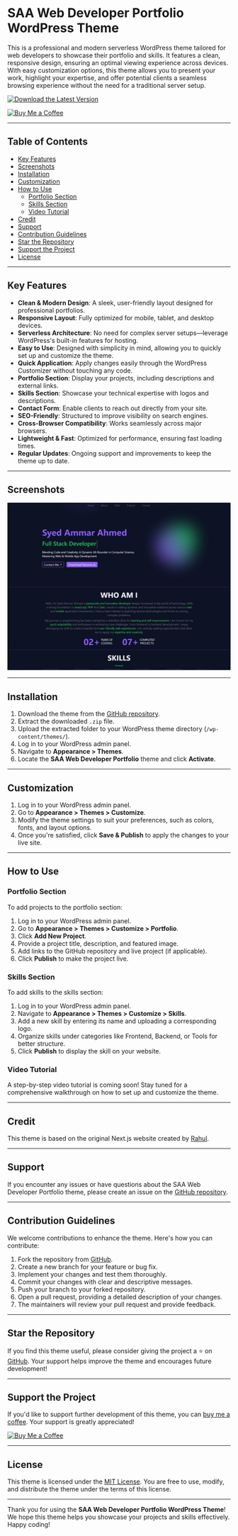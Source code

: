 # SAA Web Developer Portfolio WordPress Theme

This is a professional and modern serverless WordPress theme tailored for web developers to showcase their portfolio and skills. It features a clean, responsive design, ensuring an optimal viewing experience across devices. With easy customization options, this theme allows you to present your work, highlight your expertise, and offer potential clients a seamless browsing experience without the need for a traditional server setup.

[![Download the Latest Version](https://img.shields.io/badge/Download-Latest%20Version-blue)](https://github.com/ammarsaa/web-developer-portfolio-wordpress-theme/releases/latest)

[![Buy Me a Coffee](https://img.shields.io/badge/Buy%20Me%20a%20Coffee-Support%20the%20Project-yellow)](https://www.buymeacoffee.com/ammarsaa)

---

## Table of Contents

- [Key Features](#key-features)
- [Screenshots](#screenshots)
- [Installation](#installation)
- [Customization](#customization)
- [How to Use](#how-to-use)
  - [Portfolio Section](#portfolio-section)
  - [Skills Section](#skills-section)
  - [Video Tutorial](#video-tutorial)
- [Credit](#credit)
- [Support](#support)
- [Contribution Guidelines](#contribution-guidelines)
- [Star the Repository](#star-the-repository)
- [Support the Project](#support-the-project)
- [License](#license)

---

## Key Features

- **Clean & Modern Design**: A sleek, user-friendly layout designed for professional portfolios.
- **Responsive Layout**: Fully optimized for mobile, tablet, and desktop devices.
- **Serverless Architecture**: No need for complex server setups—leverage WordPress's built-in features for hosting.
- **Easy to Use**: Designed with simplicity in mind, allowing you to quickly set up and customize the theme.
- **Quick Application**: Apply changes easily through the WordPress Customizer without touching any code.
- **Portfolio Section**: Display your projects, including descriptions and external links.
- **Skills Section**: Showcase your technical expertise with logos and descriptions.
- **Contact Form**: Enable clients to reach out directly from your site.
- **SEO-Friendly**: Structured to improve visibility on search engines.
- **Cross-Browser Compatibility**: Works seamlessly across major browsers.
- **Lightweight & Fast**: Optimized for performance, ensuring fast loading times.
- **Regular Updates**: Ongoing support and improvements to keep the theme up to date.

---

## Screenshots

![Screenshot](screenshot.png)

---

## Installation

1. Download the theme from the [GitHub repository](https://github.com/ammarsaa/web-developer-portfolio-wordpress-theme).
2. Extract the downloaded `.zip` file.
3. Upload the extracted folder to your WordPress theme directory (`/wp-content/themes/`).
4. Log in to your WordPress admin panel.
5. Navigate to **Appearance > Themes**.
6. Locate the **SAA Web Developer Portfolio** theme and click **Activate**.

---

## Customization

1. Log in to your WordPress admin panel.
2. Go to **Appearance > Themes > Customize**.
3. Modify the theme settings to suit your preferences, such as colors, fonts, and layout options.
4. Once you're satisfied, click **Save & Publish** to apply the changes to your live site.

---

## How to Use

### Portfolio Section

To add projects to the portfolio section:

1. Log in to your WordPress admin panel.
2. Go to **Appearance > Themes > Customize > Portfolio**.
3. Click **Add New Project**.
4. Provide a project title, description, and featured image.
5. Add links to the GitHub repository and live project (if applicable).
6. Click **Publish** to make the project live.

### Skills Section

To add skills to the skills section:

1. Log in to your WordPress admin panel.
2. Navigate to **Appearance > Themes > Customize > Skills**.
3. Add a new skill by entering its name and uploading a corresponding logo.
4. Organize skills under categories like Frontend, Backend, or Tools for better structure.
5. Click **Publish** to display the skill on your website.

### Video Tutorial

A step-by-step video tutorial is coming soon! Stay tuned for a comprehensive walkthrough on how to set up and customize the theme.

---

## Credit

This theme is based on the original Next.js website created by [Rahul](https://github.com/programmer-rahul/personal-portfolio).

---

## Support

If you encounter any issues or have questions about the SAA Web Developer Portfolio theme, please create an issue on the [GitHub repository](https://github.com/ammarsaa/web-developer-portfolio-wordpress-theme/issues).

---

## Contribution Guidelines

We welcome contributions to enhance the theme. Here's how you can contribute:

1. Fork the repository from [GitHub](https://github.com/ammarsaa/web-developer-portfolio-wordpress-theme).
2. Create a new branch for your feature or bug fix.
3. Implement your changes and test them thoroughly.
4. Commit your changes with clear and descriptive messages.
5. Push your branch to your forked repository.
6. Open a pull request, providing a detailed description of your changes.
7. The maintainers will review your pull request and provide feedback.

---

## Star the Repository

If you find this theme useful, please consider giving the project a ⭐ on [GitHub](https://github.com/ammarsaa/web-developer-portfolio-wordpress-theme). Your support helps improve the theme and encourages future development!

---

## Support the Project

If you'd like to support further development of this theme, you can [buy me a coffee](https://www.buymeacoffee.com/ammarsaa). Your support is greatly appreciated!

[![Buy Me a Coffee](https://img.shields.io/badge/Buy%20Me%20a%20Coffee-Support%20the%20Project-yellow)](https://www.buymeacoffee.com/ammarsaa)

---

## License

This theme is licensed under the [MIT License](https://opensource.org/licenses/MIT). You are free to use, modify, and distribute the theme under the terms of this license.

---

Thank you for using the **SAA Web Developer Portfolio WordPress Theme**! We hope this theme helps you showcase your projects and skills effectively. Happy coding!
